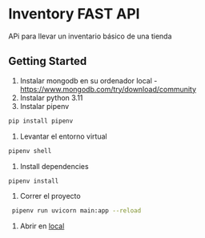# Inventory FAST API
APi para llevar un inventario básico de una tienda

## Getting Started
1. Instalar mongodb en su ordenador local - https://www.mongodb.com/try/download/community
2. Instalar python 3.11
3. Instalar pipenv
```zsh
pip install pipenv
```
1. Levantar el entorno virtual
```zsh
pipenv shell
```

1. Install dependencies
```zsh
pipenv install
```
1. Correr el proyecto
```zsh
 pipenv run uvicorn main:app --reload 
```
1. Abrir en [local](http://localhost:8000/docs)